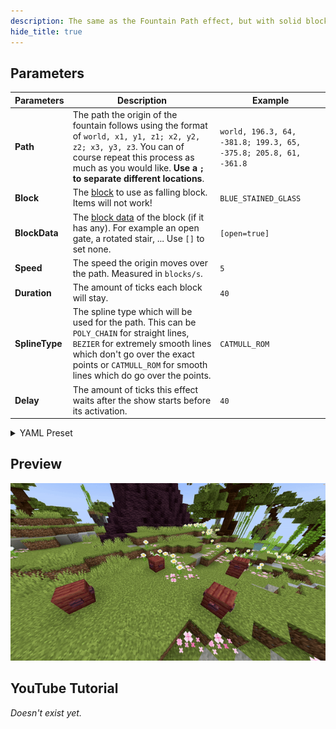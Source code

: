 ```yaml
---
description: The same as the Fountain Path effect, but with solid blocks which will stay for a specific amount of time.
hide_title: true
---
```


<DocHeading
icon="icon-park-solid:block-one"
title="Block Path"
description="Spawns blocks following a path for a set period of time.">
</DocHeading>

## Parameters

| Parameters     | Description                                                                                                                                                                                                                           | Example                                                          |
|----------------|---------------------------------------------------------------------------------------------------------------------------------------------------------------------------------------------------------------------------------------|------------------------------------------------------------------|
| **Path**       | The path the origin of the fountain follows using the format of `world, x1, y1, z1; x2, y2, z2; x3, y3, z3`. You can of course repeat this process as much as you would like. **Use a `;` to separate different locations**.          | `world, 196.3, 64, -381.8; 199.3, 65, -375.8; 205.8, 61, -361.8` |
| **Block**      | The [block](https://hub.spigotmc.org/javadocs/bukkit/org/bukkit/Material.html) to use as falling block. Items will not work!                                                                                                          | `BLUE_STAINED_GLASS`                                             |
| **BlockData**  | The [block data](https://minecraft.wiki/w/Block_states) of the block (if it has any). For example an open gate, a rotated stair, ... Use `[]` to set none.                                                                            | `[open=true]`                                                    |
| **Speed**      | The speed the origin moves over the path. Measured in `blocks/s`.                                                                                                                                                                     | `5`                                                              |
| **Duration**   | The amount of ticks each block will stay.                                                                                                                                                                                             | `40`                                                             |
| **SplineType** | The spline type which will be used for the path. This can be `POLY_CHAIN` for straight lines, `BEZIER` for extremely smooth lines which don't go over the exact points or `CATMULL_ROM` for smooth lines which do go over the points. | `CATMULL_ROM`                                                    |
| **Delay**      | The amount of ticks this effect waits after the show starts before its activation.                                                                                                                                                    | `40`                                                             |

<details>
<summary>YAML Preset</summary>

```yaml
'1':
  Type: BLOCK_PATH
  Path: 'world, 0, 0, 0; 3, 3, 3' 
  Block: BLUE_STAINED_GLASS
  BlockData: []
  Speed: 1
  Duration: 40
  SplineType: POLY_CHAIN
  Delay: 0
```

</details>

## Preview

![Block Path](../assets/previews/block_path.gif)

## YouTube Tutorial

*Doesn't exist yet.*

